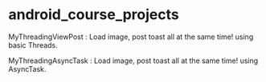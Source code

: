 # android_course_projects
MyThreadingViewPost : Load image, post toast all at the same time! using basic Threads.

MyThreadingAsyncTask : Load image, post toast all at the same time! using AsyncTask.
